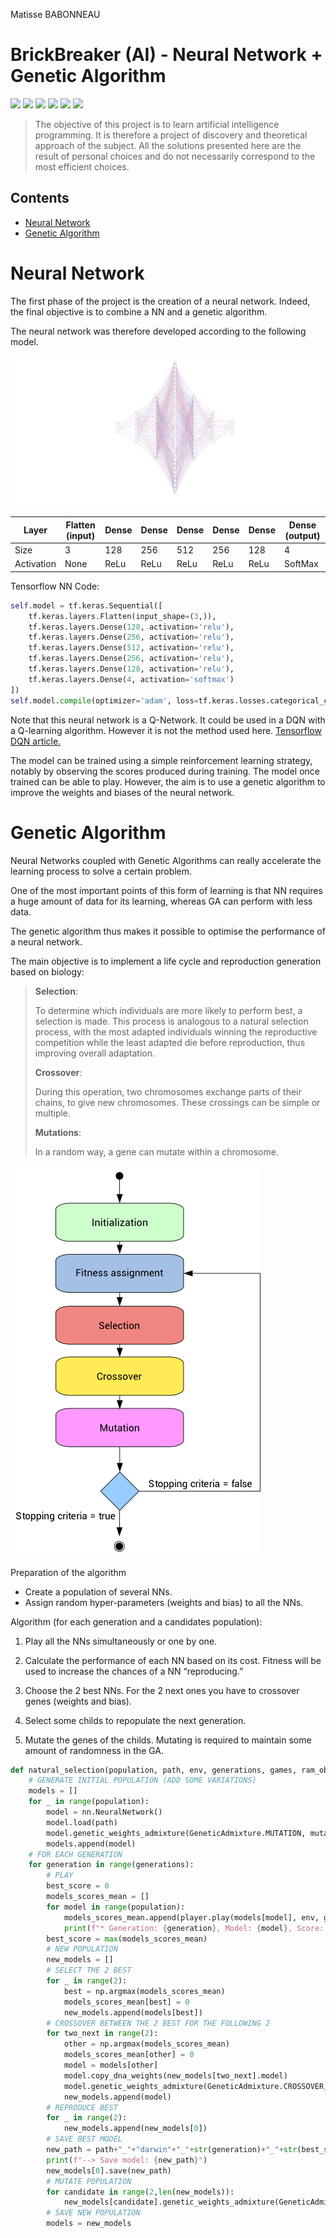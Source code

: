 Matisse BABONNEAU

# BrickBreaker (AI) - Neural Network + Genetic Algorithm

![](https://img.shields.io/static/v1.svg?label=Python&message=Proramming&color=d26667)
![](https://img.shields.io/static/v1.svg?label=Artificial&message=Intelligence&color=cf855b)
![](https://img.shields.io/static/v1.svg?label=AI&message=NeuralNetwork&color=c49058)
![](https://img.shields.io/static/v1.svg?label=AI&message=GeneticAlgorithm&color=b0b451)
![](https://img.shields.io/static/v1.svg?label=Machine&message=Learning&color=68b369)
![](https://img.shields.io/static/v1.svg?label=Deep&message=Learning&color=6066d5)

> The objective of this project is to learn artificial intelligence programming. It is therefore a project of discovery and theoretical approach of the subject. All the solutions presented here are the result of personal choices and do not necessarily correspond to the most efficient choices. 

## Contents

* [Neural Network](#neural-network)
* [Genetic Algorithm](#genetic-algorithm)

# Neural Network

The first phase of the project is the creation of a neural network. Indeed, the final objective is to combine a NN and a genetic algorithm. 

The neural network was therefore developed according to the following model.

![Neural Network](./assets/nn.svg)

| Layer      | Flatten (input) | Dense | Dense | Dense | Dense | Dense | Dense (output) |
|------------|-----------------|-------|-------|-------|-------|-------|----------------|
| Size       | 3               | 128   | 256   | 512   | 256   | 128   | 4              |
| Activation | None            | ReLu  | ReLu  | ReLu  | ReLu  | ReLu  | SoftMax        |

Tensorflow NN Code:

```python
self.model = tf.keras.Sequential([
    tf.keras.layers.Flatten(input_shape=(3,)),
    tf.keras.layers.Dense(128, activation='relu'),
    tf.keras.layers.Dense(256, activation='relu'),
    tf.keras.layers.Dense(512, activation='relu'),
    tf.keras.layers.Dense(256, activation='relu'),
    tf.keras.layers.Dense(128, activation='relu'),
    tf.keras.layers.Dense(4, activation='softmax')
])
self.model.compile(optimizer='adam', loss=tf.keras.losses.categorical_crossentropy, metrics=['accuracy'])
```

Note that this neural network is a Q-Network. It could be used in a DQN with a Q-learning algorithm. However it is not the method used here. [Tensorflow DQN article.](https://www.tensorflow.org/agents/tutorials/0_intro_rl)

The model can be trained using a simple reinforcement learning strategy, notably by observing the scores produced during training. The model once trained can be able to play. However, the aim is to use a genetic algorithm to improve the weights and biases of the neural network.

# Genetic Algorithm

Neural Networks coupled with Genetic Algorithms can really accelerate the learning process to solve a certain problem. 

One of the most important points of this form of learning is that NN requires a huge amount of data for its learning, whereas GA can perform with less data.

The genetic algorithm thus makes it possible to optimise the performance of a neural network.

The main objective is to implement a life cycle and reproduction generation based on biology: 

> __Selection__:
>
> To determine which individuals are more likely to perform best, a selection is made.
This process is analogous to a natural selection process, with the most adapted individuals winning the reproductive competition while the least adapted die before reproduction, thus improving overall adaptation.
>
>  __Crossover__: 
>
> During this operation, two chromosomes exchange parts of their chains, to give new chromosomes. These crossings can be simple or multiple.
>
> __Mutations__:
>
> In a random way, a gene can mutate within a chromosome.
 
![](./assets/ga.png)

Preparation of the algorithm

* Create a population of several NNs.
* Assign random hyper-parameters (weights and bias) to all the NNs.

Algorithm (for each generation and a candidates population):

1. Play all the NNs simultaneously or one by one.

2. Calculate the performance of each NN based on its cost. Fitness will be used to increase the chances of a NN “reproducing.” 

3. Choose the 2 best NNs. For the 2 next ones you have to crossover genes (weights and bias). 

4. Select some childs to repopulate the next generation.

5. Mutate the genes of the childs. Mutating is required to maintain some amount of randomness in the GA.

```python
def natural_selection(population, path, env, generations, games, ram_obs, mutate_man, mutate_prob, crossover_prob):
    # GENERATE INITIAL POPULATION (ADD SOME VARIATIONS)
    models = []
    for _ in range(population):
        model = nn.NeuralNetwork()
        model.load(path)
        model.genetic_weights_admixture(GeneticAdmixture.MUTATION, mutate_prob, magnitude = mutate_man)
        models.append(model)
    # FOR EACH GENERATION
    for generation in range(generations):
        # PLAY
        best_score = 0
        models_scores_mean = []
        for model in range(population):
            models_scores_mean.append(player.play(models[model], env, games, ram_obs, False, False, True))
            print(f"* Generation: {generation}, Model: {model}, Score: {models_scores_mean[-1]}")
        best_score = max(models_scores_mean)
        # NEW POPULATION
        new_models = []
        # SELECT THE 2 BEST
        for _ in range(2):
            best = np.argmax(models_scores_mean)
            models_scores_mean[best] = 0
            new_models.append(models[best])
        # CROSSOVER BETWEEN THE 2 BEST FOR THE FOLLOWING 2
        for two_next in range(2):
            other = np.argmax(models_scores_mean)
            models_scores_mean[other] = 0
            model = models[other]
            model.copy_dna_weights(new_models[two_next].model)
            model.genetic_weights_admixture(GeneticAdmixture.CROSSOVER, crossover_prob, model = new_models[1 if two_next == 0 else 0].model)
            new_models.append(model)
        # REPRODUCE BEST
        for _ in range(2):
            new_models.append(new_models[0])
        # SAVE BEST MODEL
        new_path = path+"_"+"darwin"+"_"+str(generation)+"_"+str(best_score)
        print(f"--> Save model: {new_path}")
        new_models[0].save(new_path)
        # MUTATE POPULATION
        for candidate in range(2,len(new_models)):
            new_models[candidate].genetic_weights_admixture(GeneticAdmixture.MUTATION, mutate_prob, magnitude=mutate_man)
        # SAVE NEW POPULATION
        models = new_models
```